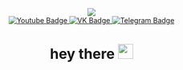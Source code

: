 <div id="header" align="center">
     <img src="https://media.giphy.com/media/zhYSVCirREeIZtONCI/giphy.gif">
</div>

<div id="badges" align="center">
     <a href="edward_vedmich@mail.ru">
          <img src="https://img.shields.io/badge/mail.ru-blue?style=for-the-badge&logo=Mail.ru&logoColor=orange" alt="Youtube Badge">
     </a>
     <a href="https://vk.com/ed.vedmich">
          <img src="https://img.shields.io/badge/ВКонтакте-blue?style=for-the-badge&logo=VK&logoColor=white" alt="VK Badge">
     </a>
     <a href="https://t.me/edward_vedmich">
          <img src="https://img.shields.io/badge/Telegram-2CA5E0?style=for-the-badge&logo=Telegram&logoColor=white" alt="Telegram Badge">
     </a>
</div>

<div id="badges" align="center">
<img src="https://komarev.com/ghpvc/?username=EdVedmich&style=flat-square&color=blue" alt=""/>
<h1>
  hey there
  <img src="https://media.giphy.com/media/hvRJCLFzcasrR4ia7z/giphy.gif" width="30px"/>
</h1>
</div>
